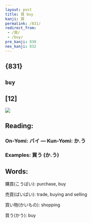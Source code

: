 ```yaml
---
layout: post
title: 買 buy
kanji: 買
permalink: /831/
redirect_from:
 - /買/
 - /buy/
pre_kanji: 830
nex_kanji: 832
---
```


## {831}

## `buy`

## [12]

<div class="stroke"><img src="E8B2B7.png" /></div>

## Reading:

### On-Yomi: バイ &mdash; Kun-Yomi: か.う

### Examples: 買う (か.う)

## Words:

購買(こうばい): purchase, buy

売買(ばいばい): trade, buying and selling

買い物(かいもの): shopping

買う(かう): buy
